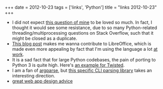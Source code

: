 +++
date = 2012-10-23
tags = ['links', 'Python']
title = "links 2012-10-23"
+++

-   I did not expect [this question of mine] to be loved so much. In
    fact, I thought it would see some resistance, due to so many
    Python-related threading/multiprocessing questions on Stack
    Overflow, such that it might be closed as a duplicate.
-   [This blog post] makes me wanna contribute to LibreOffice, which is
    made even more appealing by fact that I\'m using the language a lot
    [at work].
-   It is a sad fact that for large Python codebases, the pain of
    porting to Python 3 is quite high. Here\'s [an example for Twisted].
-   I am a fan of [argparse], but [this specific CLI parsing library]
    takes an interesting direction.
-   [great web app design advice]

  [this question of mine]: http://stackoverflow.com/q/11942654/321731
  [This blog post]: http://people.gnome.org/~michael/blog/2012-08-08-libreoffice-3-6-0.html
  [at work]: http://tshepang.net/me-got-meself-another-coding-job
  [an example for Twisted]: http://vperic.blogspot.com/2012/08/bootstrapping-trial-in-python-3.html
  [argparse]: http://docs.python.org/dev/library/argparse
  [this specific CLI parsing library]: https://github.com/docopt/docopt
  [great web app design advice]: http://www.codinghorror.com/blog/2012/10/judging-websites.html
